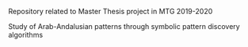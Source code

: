 Repository related to Master Thesis project in MTG 2019-2020

Study of Arab-Andalusian patterns through symbolic pattern discovery algorithms

